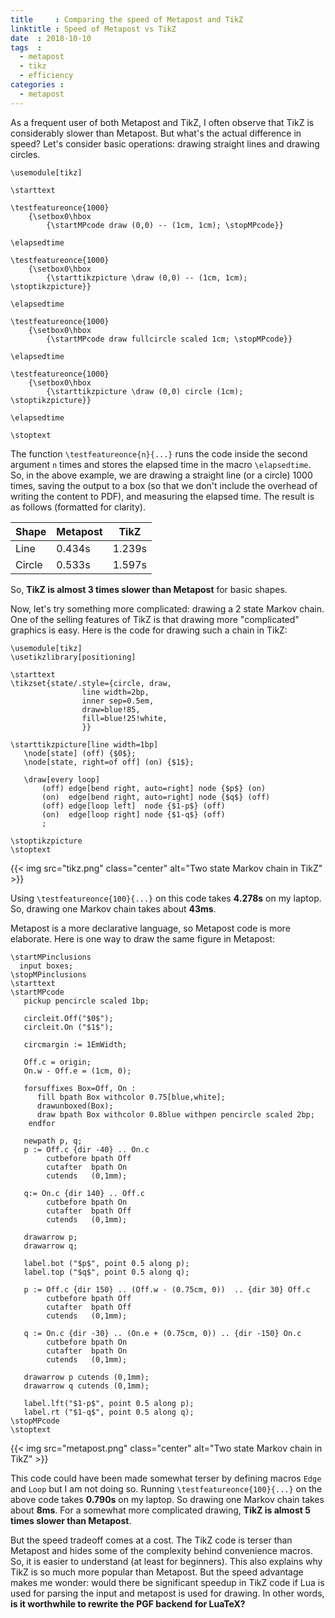 ```yaml
---
title     : Comparing the speed of Metapost and TikZ 
linktitle : Speed of Metapost vs TikZ
date  : 2018-10-10
tags  :
  - metapost
  - tikz
  - efficiency
categories :
  - metapost
---
```


As a frequent user of both Metapost and TikZ, I often observe that TikZ is
considerably slower than Metapost. But what's the actual difference in speed?
Let's consider basic operations: drawing straight lines and drawing circles. 

<!--more-->

<pre><code><span class="Identifier">\usemodule</span><span class="Delimiter">[</span><span class="Type">tikz</span><span class="Delimiter">]</span>

<span class="PreProc">\starttext</span>

<span class="Statement">\testfeatureonce</span><span class="Delimiter">{</span>1000<span class="Delimiter">}</span>
    <span class="Delimiter">{</span><span class="Statement">\setbox</span>0<span class="Statement">\hbox</span>
        <span class="Delimiter">{</span><span class="Identifier">\startMPcode</span> <span class="Function">draw</span> (<span class="Number">0</span>,<span class="Number">0</span>) -- (<span class="Number">1cm</span>, <span class="Number">1cm</span>); <span class="Identifier">\stopMPcode</span><span class="Delimiter">}}</span>

<span class="Statement">\elapsedtime</span>

<span class="Statement">\testfeatureonce</span><span class="Delimiter">{</span>1000<span class="Delimiter">}</span>
    <span class="Delimiter">{</span><span class="Statement">\setbox</span>0<span class="Statement">\hbox</span>
        <span class="Delimiter">{</span><span class="Identifier">\starttikzpicture</span> <span class="Statement">\draw</span> (0,0) <span class="Special">--</span> (1cm, 1cm); <span class="Identifier">\stoptikzpicture</span><span class="Delimiter">}}</span>

<span class="Statement">\elapsedtime</span>

<span class="Statement">\testfeatureonce</span><span class="Delimiter">{</span>1000<span class="Delimiter">}</span>
    <span class="Delimiter">{</span><span class="Statement">\setbox</span>0<span class="Statement">\hbox</span>
        <span class="Delimiter">{</span><span class="Identifier">\startMPcode</span> <span class="Function">draw</span> <span class="Constant">fullcircle</span> <span class="Statement">scaled</span> <span class="Number">1cm</span>; <span class="Identifier">\stopMPcode</span><span class="Delimiter">}}</span>

<span class="Statement">\elapsedtime</span>

<span class="Statement">\testfeatureonce</span><span class="Delimiter">{</span>1000<span class="Delimiter">}</span>
    <span class="Delimiter">{</span><span class="Statement">\setbox</span>0<span class="Statement">\hbox</span>
        <span class="Delimiter">{</span><span class="Identifier">\starttikzpicture</span> <span class="Statement">\draw</span> (0,0) circle (1cm); <span class="Identifier">\stoptikzpicture</span><span class="Delimiter">}}</span>

<span class="Statement">\elapsedtime</span>

<span class="PreProc">\stoptext</span>
</code></pre>

The function `\testfeatureonce{n}{...}` runs the code inside the second
argument `n` times and stores the elapsed time in the macro `\elapsedtime`.
So, in the above example, we are drawing a straight line (or a circle) 1000
times, saving the output to a box (so that we don't include the overhead of
writing the content to PDF), and measuring the elapsed time. The result is as
follows (formatted for clarity).

| Shape |  Metapost |  TikZ |
|-------|-----------|-------|
| Line  |  0.434s   | 1.239s|
| Circle|  0.533s   | 1.597s|


So, **TikZ is almost 3 times slower than Metapost** for basic shapes.

Now, let's try something more complicated: drawing a 2 state Markov chain. One
of the selling features of TikZ is that drawing more "complicated" graphics is
easy. Here is the code for drawing such a chain in TikZ:

<pre><code><span class="Identifier">\usemodule</span><span class="Delimiter">[</span><span class="Type">tikz</span><span class="Delimiter">]</span>
<span class="Identifier">\usetikzlibrary</span><span class="Delimiter">[</span><span class="Type">positioning</span><span class="Delimiter">]</span>

<span class="PreProc">\starttext</span>
<span class="Statement">\tikzset</span><span class="Delimiter">{</span>state/.style=<span class="Delimiter">{</span>circle, draw,
                line width=<span class="Number">2bp</span>,
                inner sep=<span class="Number">0.5em</span>,
                draw=blue!85,
                fill=blue!25!white,
                <span class="Delimiter">}}</span>

<span class="Identifier">\starttikzpicture</span>[line width=1bp]
   <span class="Statement">\node</span>[state] (off) {<span class="String">$0$</span>};
   <span class="Statement">\node</span>[state, right=of off] (on) {<span class="String">$1$</span>};

   <span class="Statement">\draw</span>[every loop]
       (off) edge[bend right, auto=right] node {<span class="String">$p$</span>} (on)
       (on)  edge[bend right, auto=right] node {<span class="String">$q$</span>} (off)
       (off) edge[loop left]  node {<span class="String">$1-p$</span>} (off)
       (on)  edge[loop right] node {<span class="String">$1-q$</span>} (off)
       ;

<span class="Identifier">\stoptikzpicture</span>
<span class="PreProc">\stoptext</span>
</code></pre>

{{< img src="tikz.png" class="center" alt="Two state Markov chain in TikZ" >}}

Using `\testfeatureonce{100}{...}` on this code takes **4.278s** on my laptop.
So, drawing one Markov chain takes about **43ms**. 

Metapost is a more declarative language, so Metapost code is more elaborate.
Here is one way to draw the same figure in Metapost:

<pre><code><span class="Identifier">\startMPinclusions</span>
  <span class="Statement">input</span> boxes;
<span class="Identifier">\stopMPinclusions</span>
<span class="PreProc">\starttext</span>
<span class="Identifier">\startMPcode</span>
   <span class="Function">pickup</span> <span class="Statement">pencircle</span> <span class="Statement">scaled</span> <span class="Number">1bp</span>;

   <span class="Function">circleit</span>.Off(<span class="String">&quot;$0$&quot;</span>);
   <span class="Function">circleit</span>.On (<span class="String">&quot;$1$&quot;</span>);

   <span class="Identifier">circmargin</span> := <span class="Number">1</span>EmWidth;

   Off.c = <span class="Constant">origin</span>;
   On.w - Off.e = (<span class="Number">1cm</span>, <span class="Number">0</span>);

   <span class="Conditional">forsuffixes</span> Box=Off, On :
      <span class="Function">fill</span> <span class="Function">bpath</span> Box <span class="Statement">withcolor</span> <span class="Number">0.75</span>[<span class="Constant">blue</span>,<span class="Constant">white</span>];
      <span class="Function">drawunboxed</span>(Box);
      <span class="Function">draw</span> <span class="Function">bpath</span> Box <span class="Statement">withcolor</span> <span class="Number">0.8</span><span class="Constant">blue</span> <span class="Statement">withpen</span> <span class="Statement">pencircle</span> <span class="Statement">scaled</span> <span class="Number">2bp</span>;
    <span class="Conditional">endfor</span>

   <span class="Type">newpath</span> p, q;
   p := Off.c {<span class="Function">dir</span> <span class="Number">-40</span>} .. On.c
        <span class="Function">cutbefore</span> <span class="Function">bpath</span> Off
        <span class="Function">cutafter</span>  <span class="Function">bpath</span> On
        cutends   (<span class="Number">0</span>,<span class="Number">1mm</span>);

   q:= On.c {<span class="Function">dir</span> <span class="Number">140</span>} .. Off.c
        <span class="Function">cutbefore</span> <span class="Function">bpath</span> On
        <span class="Function">cutafter</span>  <span class="Function">bpath</span> Off
        cutends   (<span class="Number">0</span>,<span class="Number">1mm</span>);

   <span class="Function">drawarrow</span> p;
   <span class="Function">drawarrow</span> q;

   <span class="Function">label</span>.<span class="Function">bot</span> (<span class="String">&quot;$p$&quot;</span>, <span class="Statement">point</span> <span class="Number">0.5</span> along p);
   <span class="Function">label</span>.<span class="Function">top</span> (<span class="String">&quot;$q$&quot;</span>, <span class="Statement">point</span> <span class="Number">0.5</span> along q);

   p := Off.c {<span class="Function">dir</span> <span class="Number">150</span>} .. (Off.w - (<span class="Number">0.75cm</span>, <span class="Number">0</span>))  .. {<span class="Function">dir</span> <span class="Number">30</span>} Off.c
        <span class="Function">cutbefore</span> <span class="Function">bpath</span> Off
        <span class="Function">cutafter</span>  <span class="Function">bpath</span> Off
        cutends   (<span class="Number">0</span>,<span class="Number">1mm</span>);

   q := On.c {<span class="Function">dir</span> <span class="Number">-30</span>} .. (On.e + (<span class="Number">0.75cm</span>, <span class="Number">0</span>)) .. {<span class="Function">dir</span> <span class="Number">-150</span>} On.c
        <span class="Function">cutbefore</span> <span class="Function">bpath</span> On
        <span class="Function">cutafter</span>  <span class="Function">bpath</span> On
        cutends   (<span class="Number">0</span>,<span class="Number">1mm</span>);

   <span class="Function">drawarrow</span> p cutends (<span class="Number">0</span>,<span class="Number">1mm</span>);
   <span class="Function">drawarrow</span> q cutends (<span class="Number">0</span>,<span class="Number">1mm</span>);

   <span class="Function">label</span>.<span class="Function">lft</span>(<span class="String">&quot;$1-p$&quot;</span>, <span class="Statement">point</span> <span class="Number">0.5</span> along p);
   <span class="Function">label</span>.<span class="Function">rt</span> (<span class="String">&quot;$1-q$&quot;</span>, <span class="Statement">point</span> <span class="Number">0.5</span> along q);
<span class="Identifier">\stopMPcode</span>
<span class="PreProc">\stoptext</span>
</code></pre>

{{< img src="metapost.png" class="center" alt="Two state Markov chain in TikZ" >}}

This code could have been made somewhat terser by defining macros `Edge` and
`Loop` but I am not doing so. Running `\testfeatureonce{100}{...}` on the
above code takes **0.790s** on my laptop. So drawing one Markov chain takes
about **8ms**. For a somewhat more complicated drawing, **TikZ is almost 5
times slower than Metapost**.

But the speed tradeoff comes at a cost. The TikZ code is terser than Metapost
and hides some of the complexity behind convenience macros. So, it is easier
to understand (at least for beginners). This also explains why TikZ is so much
more popular than Metapost. But the speed advantage makes me wonder: would
there be significant speedup in TikZ code if Lua is used for parsing the input
and metapost is used for drawing. In other words, **is it worthwhile to
rewrite the PGF backend for LuaTeX?**
